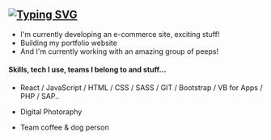 
[![Typing SVG](https://readme-typing-svg.herokuapp.com?size=30&pause=1500&vCenter=true&multiline=true&width=700&height=110&lines=Hello!👋+My+name+is+Fernanda;I'm+a+Full+Stack+Developer)](https://git.io/typing-svg)
---
- I'm currently developing an e-commerce site, exciting stuff!
- Building my portfolio website
- And I'm currently working with an amazing group of peeps!

#### Skills, tech I use, teams I belong to and stuff...

- React / JavaScript / HTML / CSS / SASS / GIT / Bootstrap / VB for Apps / PHP / SAP..

- Digital Photoraphy

- Team coffee & dog person
